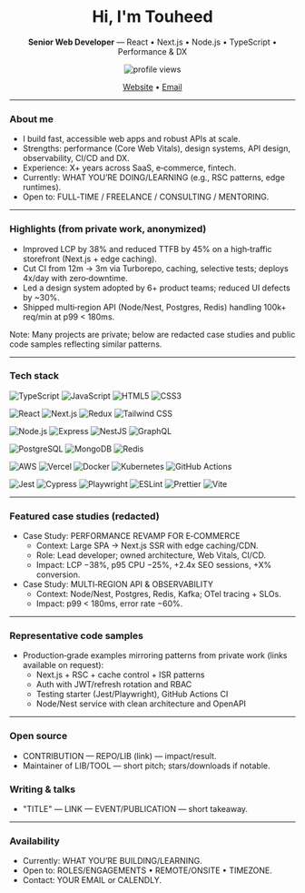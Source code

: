 <h1 align="center">Hi, I'm Touheed</h1>
<p align="center"><strong>Senior Web Developer</strong> — React • Next.js • Node.js • TypeScript • Performance & DX</p>

<p align="center">
  <!-- Optional: remove if you prefer minimal -->
  <img src="https://komarev.com/ghpvc/?username=oktouheed&label=Profile%20views&color=0e75b6&style=flat" alt="profile views" />
</p>

<p align="center">
  <a href="https://zotcorporation.com">Website</a> •
  <a href="mailto:oktouheed@gmail.com">Email</a> 
</p>

---

### About me
- I build fast, accessible web apps and robust APIs at scale.
- Strengths: performance (Core Web Vitals), design systems, API design, observability, CI/CD and DX.
- Experience: X+ years across SaaS, e‑commerce, fintech.
- Currently: WHAT YOU’RE DOING/LEARNING (e.g., RSC patterns, edge runtimes).
- Open to: FULL‑TIME / FREELANCE / CONSULTING / MENTORING.

---

### Highlights (from private work, anonymized)
- Improved LCP by 38% and reduced TTFB by 45% on a high‑traffic storefront (Next.js + edge caching).
- Cut CI from 12m → 3m via Turborepo, caching, selective tests; deploys 4x/day with zero‑downtime.
- Led a design system adopted by 6+ product teams; reduced UI defects by ~30%.
- Shipped multi‑region API (Node/Nest, Postgres, Redis) handling 100k+ req/min at p99 < 180ms.

Note: Many projects are private; below are redacted case studies and public code samples reflecting similar patterns.

---

### Tech stack
<p>
  <img alt="TypeScript" src="https://img.shields.io/badge/TypeScript-3178C6?logo=typescript&logoColor=white">
  <img alt="JavaScript" src="https://img.shields.io/badge/JavaScript-F7DF1E?logo=javascript&logoColor=black">
  <img alt="HTML5" src="https://img.shields.io/badge/HTML5-E34F26?logo=html5&logoColor=white">
  <img alt="CSS3" src="https://img.shields.io/badge/CSS3-1572B6?logo=css3&logoColor=white">
</p>
<p>
  <img alt="React" src="https://img.shields.io/badge/React-20232a?logo=react&logoColor=61DAFB">
  <img alt="Next.js" src="https://img.shields.io/badge/Next.js-000000?logo=nextdotjs&logoColor=white">
  <img alt="Redux" src="https://img.shields.io/badge/Redux-764ABC?logo=redux&logoColor=white">
  <img alt="Tailwind CSS" src="https://img.shields.io/badge/Tailwind-38B2AC?logo=tailwindcss&logoColor=white">
</p>
<p>
  <img alt="Node.js" src="https://img.shields.io/badge/Node.js-339933?logo=nodedotjs&logoColor=white">
  <img alt="Express" src="https://img.shields.io/badge/Express-000000?logo=express&logoColor=white">
  <img alt="NestJS" src="https://img.shields.io/badge/NestJS-E0234E?logo=nestjs&logoColor=white">
  <img alt="GraphQL" src="https://img.shields.io/badge/GraphQL-E10098?logo=graphql&logoColor=white">
</p>
<p>
  <img alt="PostgreSQL" src="https://img.shields.io/badge/Postgres-4169E1?logo=postgresql&logoColor=white">
  <img alt="MongoDB" src="https://img.shields.io/badge/MongoDB-47A248?logo=mongodb&logoColor=white">
  <img alt="Redis" src="https://img.shields.io/badge/Redis-DC382D?logo=redis&logoColor=white">
</p>
<p>
  <img alt="AWS" src="https://img.shields.io/badge/AWS-232F3E?logo=amazonaws&logoColor=white">
  <img alt="Vercel" src="https://img.shields.io/badge/Vercel-000000?logo=vercel&logoColor=white">
  <img alt="Docker" src="https://img.shields.io/badge/Docker-2496ED?logo=docker&logoColor=white">
  <img alt="Kubernetes" src="https://img.shields.io/badge/Kubernetes-326CE5?logo=kubernetes&logoColor=white">
  <img alt="GitHub Actions" src="https://img.shields.io/badge/GitHub%20Actions-2088FF?logo=githubactions&logoColor=white">
</p>
<p>
  <img alt="Jest" src="https://img.shields.io/badge/Jest-C21325?logo=jest&logoColor=white">
  <img alt="Cypress" src="https://img.shields.io/badge/Cypress-17202C?logo=cypress&logoColor=white">
  <img alt="Playwright" src="https://img.shields.io/badge/Playwright-2EAD33?logo=playwright&logoColor=white">
  <img alt="ESLint" src="https://img.shields.io/badge/ESLint-4B32C3?logo=eslint&logoColor=white">
  <img alt="Prettier" src="https://img.shields.io/badge/Prettier-1A2C34?logo=prettier&logoColor=F7BA3E">
  <img alt="Vite" src="https://img.shields.io/badge/Vite-646CFF?logo=vite&logoColor=white">
</p>

---

### Featured case studies (redacted)
- Case Study: PERFORMANCE REVAMP FOR E‑COMMERCE
  - Context: Large SPA → Next.js SSR with edge caching/CDN.
  - Role: Lead developer; owned architecture, Web Vitals, CI/CD.
  - Impact: LCP −38%, p95 CPU −25%, +2.4x SEO sessions, +X% conversion.
- Case Study: MULTI‑REGION API & OBSERVABILITY
  - Context: Node/Nest, Postgres, Redis, Kafka; OTel tracing + SLOs.
  - Impact: p99 < 180ms, error rate −60%.

---

### Representative code samples
- Production‑grade examples mirroring patterns from private work (links available on request):
  - Next.js + RSC + cache control + ISR patterns
  - Auth with JWT/refresh rotation and RBAC
  - Testing starter (Jest/Playwright), GitHub Actions CI
  - Node/Nest service with clean architecture and OpenAPI

---

### Open source
- CONTRIBUTION — REPO/LIB (link) — impact/result.
- Maintainer of LIB/TOOL — short pitch; stars/downloads if notable.

### Writing & talks
- "TITLE" — LINK — EVENT/PUBLICATION — short takeaway.

---

### Availability
- Currently: WHAT YOU’RE BUILDING/LEARNING.
- Open to: ROLES/ENGAGEMENTS • REMOTE/ONSITE • TIMEZONE.
- Contact: YOUR EMAIL or CALENDLY.

<!--
Tip: Keep client names and sensitive data out. Use % deltas, not absolute numbers, when needed.
-->
